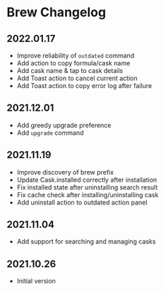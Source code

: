 # Brew Changelog

## 2022.01.17

- Improve reliability of `outdated` command
- Add action to copy formula/cask name
- Add cask name & tap to cask details
- Add Toast action to cancel current action
- Add Toast action to copy error log after failure

## 2021.12.01

- Add greedy upgrade preference
- Add `upgrade` command

## 2021.11.19

- Improve discovery of brew prefix
- Update Cask.installed correctly after installation
- Fix installed state after uninstalling search result
- Fix cache check after installing/uninstalling cask
- Add uninstall action to outdated action panel

## 2021.11.04

- Add support for searching and managing casks

## 2021.10.26

- Initial version
